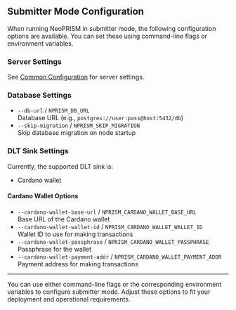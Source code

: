 ## Submitter Mode Configuration

When running NeoPRISM in submitter mode, the following configuration options are available. You can set these using command-line flags or environment variables.

### Server Settings

See [Common Configuration](./common.md) for server settings.

### Database Settings

- `--db-url` / `NPRISM_DB_URL`  
  Database URL (e.g., `postgres://user:pass@host:5432/db`)
- `--skip-migration` / `NPRISM_SKIP_MIGRATION`  
  Skip database migration on node startup

### DLT Sink Settings

Currently, the supported DLT sink is:
- Cardano wallet

#### Cardano Wallet Options

- `--cardano-wallet-base-url` / `NPRISM_CARDANO_WALLET_BASE_URL`  
  Base URL of the Cardano wallet
- `--cardano-wallet-wallet-id` / `NPRISM_CARDANO_WALLET_WALLET_ID`  
  Wallet ID to use for making transactions
- `--cardano-wallet-passphrase` / `NPRISM_CARDANO_WALLET_PASSPHRASE`  
  Passphrase for the wallet
- `--cardano-wallet-payment-addr` / `NPRISM_CARDANO_WALLET_PAYMENT_ADDR`  
  Payment address for making transactions

---

You can use either command-line flags or the corresponding environment variables to configure submitter mode. Adjust these options to fit your deployment and operational requirements.
